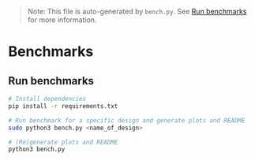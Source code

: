 > Note: This file is auto-generated by `bench.py`. See [Run benchmarks](#run-benchmarks) for more information.

# Benchmarks

## Run benchmarks

```sh
# Install dependencies
pip install -r requirements.txt

# Run benchmark for a specific design and generate plots and README
sudo python3 bench.py <name_of_design>

# (Re)generate plots and README
python3 bench.py
```
